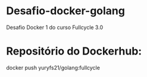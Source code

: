 # Desafio-docker-golang
Desafio Docker 1 do curso Fullcycle 3.0

# Repositório do Dockerhub:
docker push yuryfs21/golang:fullcycle
